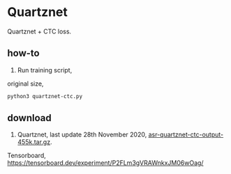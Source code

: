 # Quartznet

Quartznet + CTC loss.

## how-to

1. Run training script, 

original size,

```bash
python3 quartznet-ctc.py
```

## download

1. Quartznet, last update 28th November 2020, [asr-quartznet-ctc-output-455k.tar.gz](https://f000.backblazeb2.com/file/malaya-speech-model/pretrained/asr-quartznet-ctc-output-75k.tar.gz).

Tensorboard, https://tensorboard.dev/experiment/P2FLm3gVRAWnkxJM06wOag/
